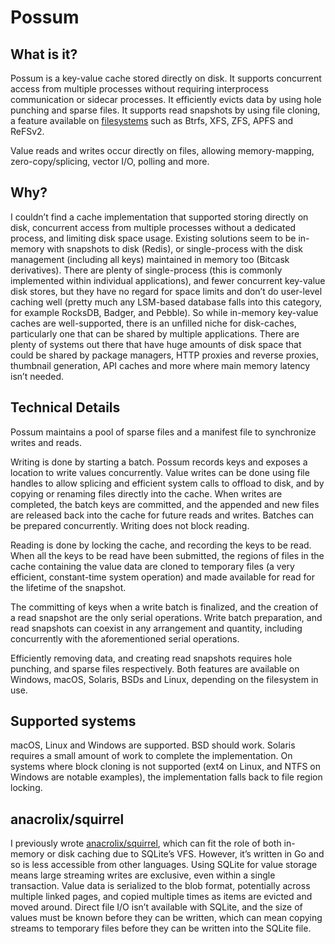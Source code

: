 # Possum

## What is it?

Possum is a key-value cache stored directly on disk. It supports concurrent access from multiple processes without requiring interprocess communication or sidecar processes. It efficiently evicts data by using hole punching and sparse files. It supports read snapshots by using file cloning, a feature available on [filesystems](https://www.ctrl.blog/entry/file-cloning.html) such as Btrfs, XFS, ZFS, APFS and ReFSv2.

Value reads and writes occur directly on files, allowing memory-mapping, zero-copy/splicing, vector I/O, polling and more.

## Why?

I couldn’t find a cache implementation that supported storing directly on disk, concurrent access from multiple processes without a dedicated process, and limiting disk space usage. Existing solutions seem to be in-memory with snapshots to disk (Redis), or single-process with the disk management (including all keys) maintained in memory too (Bitcask derivatives). There are plenty of single-process (this is commonly implemented within individual applications), and fewer concurrent key-value disk stores, but they have no regard for space limits and don’t do user-level caching well (pretty much any LSM-based database falls into this category, for example RocksDB, Badger, and Pebble). So while in-memory key-value caches are well-supported, there is an unfilled niche for disk-caches, particularly one that can be shared by multiple applications. There are plenty of systems out there that have huge amounts of disk space that could be shared by package managers, HTTP proxies and reverse proxies, thumbnail generation, API caches and more where main memory latency isn’t needed.

## Technical Details

Possum maintains a pool of sparse files and a manifest file to synchronize writes and reads.

Writing is done by starting a batch. Possum records keys and exposes a location to write values concurrently. Value writes can be done using file handles to allow splicing and efficient system calls to offload to disk, and by copying or renaming files directly into the cache. When writes are completed, the batch keys are committed, and the appended and new files are released back into the cache for future reads and writes. Batches can be prepared concurrently. Writing does not block reading.

Reading is done by locking the cache, and recording the keys to be read. When all the keys to be read have been submitted, the regions of files in the cache containing the value data are cloned to temporary files (a very efficient, constant-time system operation) and made available for read for the lifetime of the snapshot.

The committing of keys when a write batch is finalized, and the creation of a read snapshot are the only serial operations. Write batch preparation, and read snapshots can coexist in any arrangement and quantity, including concurrently with the aforementioned serial operations.

Efficiently removing data, and creating read snapshots requires hole punching, and sparse files respectively. Both features are available on Windows, macOS, Solaris, BSDs and Linux, depending on the filesystem in use.

## Supported systems

macOS, Linux and Windows are supported. BSD should work. Solaris requires a small amount of work to complete the implementation. On systems where block cloning is not supported (ext4 on Linux, and NTFS on Windows are notable examples), the implementation falls back to file region locking.

## anacrolix/squirrel

I previously wrote [anacrolix/squirrel](https://github.com/anacrolix/squirrel), which can fit the role of both in-memory or disk caching due to SQLite’s VFS. However, it’s written in Go and so is less accessible from other languages. Using SQLite for value storage means large streaming writes are exclusive, even within a single transaction. Value data is serialized to the blob format, potentially across multiple linked pages, and copied multiple times as items are evicted and moved around. Direct file I/O isn’t available with SQLite, and the size of values must be known before they can be written, which can mean copying streams to temporary files before they can be written into the SQLite file.
